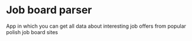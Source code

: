 # Job board parser
App in which you can get all data about interesting job offers from popular polish job board sites 
